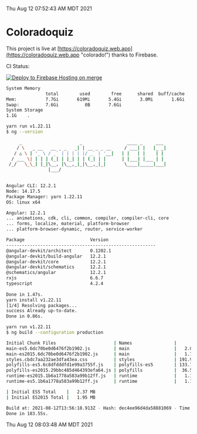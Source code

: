 Thu Aug 12 07:52:43 AM MDT 2021

# Coloradoquiz


This project is live at [https://coloradoquiz.web.app](https://coloradoquiz.web.app "colorado!") thanks to Firebase.

CI Status: 

[![Deploy to Firebase Hosting on merge](https://github.com/teamkushal/coloradoquiz/actions/workflows/firebase-hosting-merge.yml/badge.svg)](https://github.com/teamkushal/coloradoquiz/actions/workflows/firebase-hosting-merge.yml)

```bash
System Memory
               total        used        free      shared  buff/cache   available
Mem:           7.7Gi       619Mi       5.4Gi       3.0Mi       1.6Gi       6.8Gi
Swap:          7.6Gi          0B       7.6Gi
System Storage
1.1G	.
```
```bash
yarn run v1.22.11
$ ng --version

     _                      _                 ____ _     ___
    / \   _ __   __ _ _   _| | __ _ _ __     / ___| |   |_ _|
   / △ \ | '_ \ / _` | | | | |/ _` | '__|   | |   | |    | |
  / ___ \| | | | (_| | |_| | | (_| | |      | |___| |___ | |
 /_/   \_\_| |_|\__, |\__,_|_|\__,_|_|       \____|_____|___|
                |___/
    

Angular CLI: 12.2.1
Node: 14.17.5
Package Manager: yarn 1.22.11
OS: linux x64

Angular: 12.2.1
... animations, cdk, cli, common, compiler, compiler-cli, core
... forms, localize, material, platform-browser
... platform-browser-dynamic, router, service-worker

Package                         Version
---------------------------------------------------------
@angular-devkit/architect       0.1202.1
@angular-devkit/build-angular   12.2.1
@angular-devkit/core            12.2.1
@angular-devkit/schematics      12.2.1
@schematics/angular             12.2.1
rxjs                            6.6.7
typescript                      4.2.4
    
Done in 1.47s.
yarn install v1.22.11
[1/4] Resolving packages...
success Already up-to-date.
Done in 0.86s.
```
```bash
yarn run v1.22.11
$ ng build --configuration production

Initial Chunk Files                      | Names                |      Size
main-es5.6dc70be0d6476f2b1902.js         | main                 |   2.05 MB
main-es2015.6dc70be0d6476f2b1902.js      | main                 |   1.73 MB
styles.cbdc7aa232ae3dfa43ea.css          | styles               | 191.91 kB
polyfills-es5.6c8dfdddfd1e99a3755f.js    | polyfills-es5        | 133.75 kB
polyfills-es2015.29bbc485d464393efa64.js | polyfills            |  36.55 kB
runtime-es2015.1b6a1778a583a99b12ff.js   | runtime              |   1.17 kB
runtime-es5.1b6a1778a583a99b12ff.js      | runtime              |   1.17 kB

| Initial ES5 Total    |   2.37 MB
| Initial ES2015 Total |   1.95 MB

Build at: 2021-08-12T13:56:18.913Z - Hash: dec4ee96d4da58881069 - Time: 176090ms
Done in 183.55s.
```
Thu Aug 12 08:03:48 AM MDT 2021

